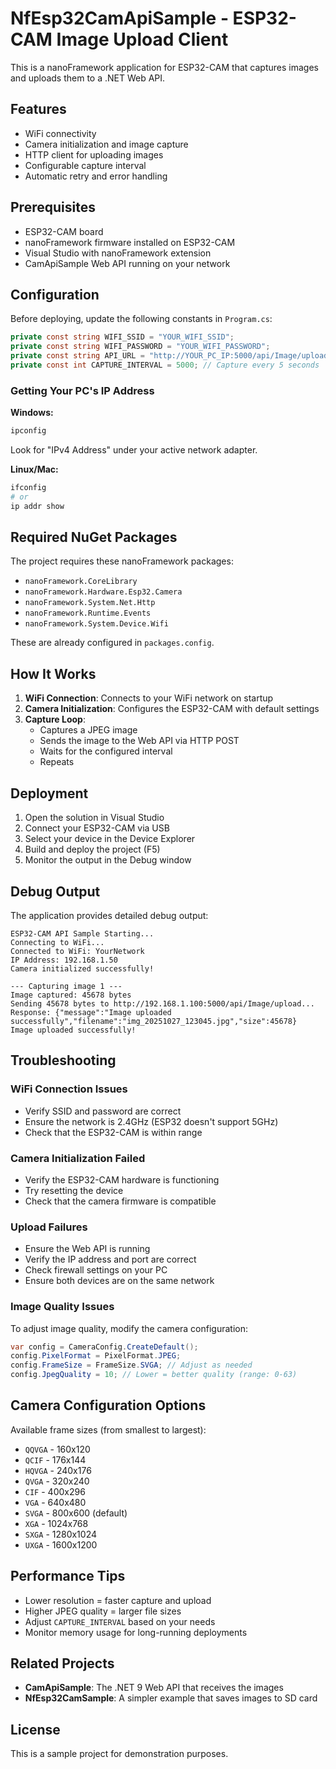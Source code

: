 # NfEsp32CamApiSample - ESP32-CAM Image Upload Client

This is a nanoFramework application for ESP32-CAM that captures images and uploads them to a .NET Web API.

## Features

- WiFi connectivity
- Camera initialization and image capture
- HTTP client for uploading images
- Configurable capture interval
- Automatic retry and error handling

## Prerequisites

- ESP32-CAM board
- nanoFramework firmware installed on ESP32-CAM
- Visual Studio with nanoFramework extension
- CamApiSample Web API running on your network

## Configuration

Before deploying, update the following constants in `Program.cs`:

```csharp
private const string WIFI_SSID = "YOUR_WIFI_SSID";
private const string WIFI_PASSWORD = "YOUR_WIFI_PASSWORD";
private const string API_URL = "http://YOUR_PC_IP:5000/api/Image/upload";
private const int CAPTURE_INTERVAL = 5000; // Capture every 5 seconds
```

### Getting Your PC's IP Address

**Windows:**
```powershell
ipconfig
```
Look for "IPv4 Address" under your active network adapter.

**Linux/Mac:**
```bash
ifconfig
# or
ip addr show
```

## Required NuGet Packages

The project requires these nanoFramework packages:
- `nanoFramework.CoreLibrary`
- `nanoFramework.Hardware.Esp32.Camera`
- `nanoFramework.System.Net.Http`
- `nanoFramework.Runtime.Events`
- `nanoFramework.System.Device.Wifi`

These are already configured in `packages.config`.

## How It Works

1. **WiFi Connection**: Connects to your WiFi network on startup
2. **Camera Initialization**: Configures the ESP32-CAM with default settings
3. **Capture Loop**: 
   - Captures a JPEG image
   - Sends the image to the Web API via HTTP POST
   - Waits for the configured interval
   - Repeats

## Deployment

1. Open the solution in Visual Studio
2. Connect your ESP32-CAM via USB
3. Select your device in the Device Explorer
4. Build and deploy the project (F5)
5. Monitor the output in the Debug window

## Debug Output

The application provides detailed debug output:

```
ESP32-CAM API Sample Starting...
Connecting to WiFi...
Connected to WiFi: YourNetwork
IP Address: 192.168.1.50
Camera initialized successfully!

--- Capturing image 1 ---
Image captured: 45678 bytes
Sending 45678 bytes to http://192.168.1.100:5000/api/Image/upload...
Response: {"message":"Image uploaded successfully","filename":"img_20251027_123045.jpg","size":45678}
Image uploaded successfully!
```

## Troubleshooting

### WiFi Connection Issues
- Verify SSID and password are correct
- Ensure the network is 2.4GHz (ESP32 doesn't support 5GHz)
- Check that the ESP32-CAM is within range

### Camera Initialization Failed
- Verify the ESP32-CAM hardware is functioning
- Try resetting the device
- Check that the camera firmware is compatible

### Upload Failures
- Ensure the Web API is running
- Verify the IP address and port are correct
- Check firewall settings on your PC
- Ensure both devices are on the same network

### Image Quality Issues
To adjust image quality, modify the camera configuration:

```csharp
var config = CameraConfig.CreateDefault();
config.PixelFormat = PixelFormat.JPEG;
config.FrameSize = FrameSize.SVGA; // Adjust as needed
config.JpegQuality = 10; // Lower = better quality (range: 0-63)
```

## Camera Configuration Options

Available frame sizes (from smallest to largest):
- `QQVGA` - 160x120
- `QCIF` - 176x144
- `HQVGA` - 240x176
- `QVGA` - 320x240
- `CIF` - 400x296
- `VGA` - 640x480
- `SVGA` - 800x600 (default)
- `XGA` - 1024x768
- `SXGA` - 1280x1024
- `UXGA` - 1600x1200

## Performance Tips

- Lower resolution = faster capture and upload
- Higher JPEG quality = larger file sizes
- Adjust `CAPTURE_INTERVAL` based on your needs
- Monitor memory usage for long-running deployments

## Related Projects

- **CamApiSample**: The .NET 9 Web API that receives the images
- **NfEsp32CamSample**: A simpler example that saves images to SD card

## License

This is a sample project for demonstration purposes.
